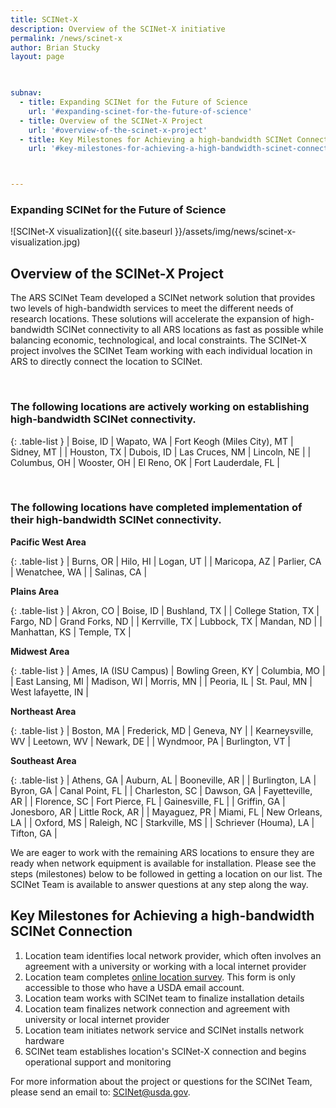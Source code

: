```yaml
---
title: SCINet-X
description: Overview of the SCINet-X initiative
permalink: /news/scinet-x
author: Brian Stucky
layout: page

 

subnav:
  - title: Expanding SCINet for the Future of Science
    url: '#expanding-scinet-for-the-future-of-science'
  - title: Overview of the SCINet-X Project
    url: '#overview-of-the-scinet-x-project'
  - title: Key Milestones for Achieving a high-bandwidth SCINet Connection
    url: '#key-milestones-for-achieving-a-high-bandwidth-scinet-connection'



---
```


### Expanding SCINet for the Future of Science

![SCINet-X visualization]({{ site.baseurl }}/assets/img/news/scinet-x-visualization.jpg)

## Overview of the SCINet-X Project

The ARS SCINet Team developed a SCINet network solution that provides two levels of high-bandwidth services to meet the different needs of research locations.  These solutions will accelerate the expansion of high-bandwidth SCINet connectivity to all ARS locations as fast as possible while balancing economic, technological, and local constraints.  The SCINet-X project involves the SCINet Team working with each individual location in ARS to directly connect the location to SCINet. 

<br> 

### The following locations are actively working on establishing high-bandwidth SCINet connectivity. 

{: .table-list }
| Boise, ID | Wapato, WA | Fort Keogh (Miles City), MT | Sidney, MT | 
| Houston, TX | Dubois, ID | Las Cruces, NM | Lincoln, NE |
| Columbus, OH | Wooster, OH | El Reno, OK | Fort Lauderdale, FL | 

<br>

### The following locations have completed implementation of their high-bandwidth SCINet connectivity. 

**Pacific West Area**

{: .table-list }
| Burns, OR | Hilo, HI | Logan, UT |
| Maricopa, AZ | Parlier, CA | Wenatchee, WA |
| Salinas, CA |

**Plains Area**

{: .table-list }
| Akron, CO | Boise, ID | Bushland, TX |
| College Station, TX | Fargo, ND | Grand Forks, ND |
| Kerrville, TX | Lubbock, TX | Mandan, ND |
| Manhattan, KS | Temple, TX |

**Midwest Area**

{: .table-list }
| Ames, IA (ISU Campus) | Bowling Green, KY | Columbia, MO |
| East Lansing, MI | Madison, WI | Morris, MN |
| Peoria, IL | St. Paul, MN | West lafayette, IN |

**Northeast Area**

{: .table-list }
| Boston, MA | Frederick, MD | Geneva, NY | 
| Kearneysville, WV | Leetown, WV | Newark, DE | 
| Wyndmoor, PA | Burlington, VT |

**Southeast Area**

{: .table-list }
| Athens, GA | Auburn, AL | Booneville, AR | 
| Burlington, LA | Byron, GA | Canal Point, FL |
| Charleston, SC | Dawson, GA | Fayetteville, AR |
| Florence, SC | Fort Pierce, FL | Gainesville, FL |
| Griffin, GA | Jonesboro, AR | Little Rock, AR |
| Mayaguez, PR | Miami, FL | New Orleans, LA | 
| Oxford, MS | Raleigh, NC | Starkville, MS |
| Schriever (Houma), LA | Tifton, GA | 


We are eager to work with the remaining ARS locations to ensure they are ready when network equipment is available for installation. Please see the steps (milestones) below to be followed in getting a location on our list. The SCINet Team is available to answer questions at any step along the way. 


## Key Milestones for Achieving a high-bandwidth SCINet Connection

1. Location team identifies local network provider, which often involves an agreement with a university or working with a local internet provider
1. Location team completes [online location survey](https://forms.office.com/g/wcLFzhV73h). This form is only accessible to those who have a USDA email account.
1. Location team works with SCINet team to finalize installation details
1. Location team finalizes network connection and agreement with university or local internet provider
1. Location team initiates network service and SCINet installs network hardware
1. SCINet team establishes location's SCINet-X connection and begins operational support and monitoring

For more information about the project or questions for the SCINet Team, please send an email to: [SCINet@usda.gov](mailto:SCINet@usda.gov).

